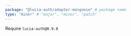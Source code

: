 ```yaml
---
package: "@lucia-auth/adapter-mongoose" # package name
type: "minor" # "major", "minor", "patch"
---
```


Require `lucia-auth@0.9.0`
